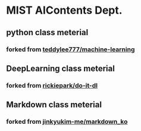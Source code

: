 # MIST AIContents Dept.
## python class meterial
### forked from [teddylee777/machine-learning](https://github.com/teddylee777/machine-learning)
## DeepLearning class meterial
### forked from [rickiepark/do-it-dl](https://github.com/rickiepark/do-it-dl)
## Markdown class meterial
### forked from [jinkyukim-me/markdown_ko](https://github.com/jinkyukim-me/markdown_ko)
